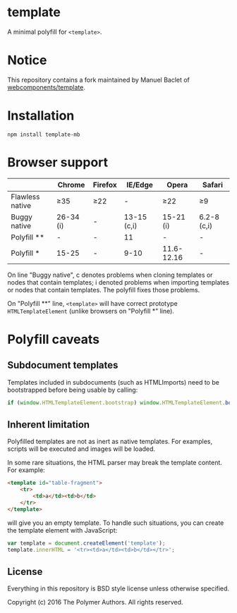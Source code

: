 # template
A minimal polyfill for `<template>`.

# Notice

This repository contains a fork maintained by Manuel Baclet of [webcomponents/template](https://github.com/webcomponents/template).

# Installation
`npm install template-mb`

# Browser support

|                |Chrome       |Firefox        |IE/Edge    |Opera         | Safari    |
|----------------|-------------|---------------|-----------|--------------|-----------|
|Flawless native |&ge;35       |&ge;22         |-          |&ge;22        |&ge;9      |
|Buggy native    |26-34 (i)    |-              |13-15 (c,i)|15-21  (i)    |6.2-8 (c,i)|
|Polyfill **     |-            |-              |11         |-             |-          |
|Polyfill *      |15-25        |-              |9-10       |11.6-12.16    |-          |

On line "Buggy native", c denotes problems when cloning templates or nodes that contain templates; i denoted problems when importing templates or nodes that contain templates. The polyfill fixes those problems.

On "Polyfill **" line, `<template>` will have correct prototype `HTMLTemplateElement` (unlike browsers on "Polyfill *" line).

# Polyfill caveats

## Subdocument templates

Templates included in subdocuments (such as HTMLImports) need to be bootstrapped before being usable by calling:
```js
if (window.HTMLTemplateElement.bootstrap) window.HTMLTemplateElement.bootstrap(otherDoc);
```

## Inherent limitation

Polyfilled templates are not as inert as native templates. For examples, scripts will be executed and images will be loaded.

In some rare situations, the HTML parser may break the template content. For example:

```html
<template id="table-fragment">
	<tr>
		<td>a</td><td>b</td>
	</tr>
</template>
```
will give you an empty template. To handle such situations, you can create the template element with JavaScript:
```js
var template = document.createElement('template');
template.innerHTML = '<tr><td>a</td><td>b</td></tr>';

```

## License

Everything in this repository is BSD style license unless otherwise specified.

Copyright (c) 2016 The Polymer Authors. All rights reserved.
